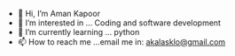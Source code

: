 - 👋 Hi, I’m Aman Kapoor
- 👀 I’m interested in ... Coding and software development
- 🌱 I’m currently learning ... python
- 📫 How to reach me ...email me in: akalasklo@gmail.com

<!---
aman06012003/aman06012003 is a ✨ special ✨ repository because its `README.md` (this file) appears on your GitHub profile.
You can click the Preview link to take a look at your changes.
--->

